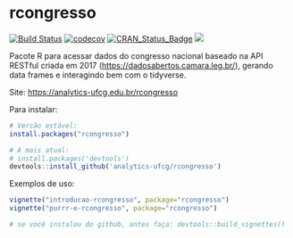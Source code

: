 # rcongresso

[![Build Status](https://travis-ci.org/analytics-ufcg/rcongresso.svg?branch=master)](https://travis-ci.org/analytics-ufcg/rcongresso)
[![codecov](https://codecov.io/gh/analytics-ufcg/rcongresso/branch/master/graph/badge.svg)](https://codecov.io/gh/analytics-ufcg/rcongresso)
[![CRAN\_Status\_Badge](http://www.r-pkg.org/badges/version/rcongresso)](http://cran.r-project.org/package=rcongresso)
![](https://cranlogs.r-pkg.org/badges/grand-total/rcongresso)

Pacote R para acessar dados do congresso nacional baseado na API RESTful criada em 2017 (https://dadosabertos.camara.leg.br/), gerando data frames e interagindo bem com o tidyverse.

Site: https://analytics-ufcg.edu.br/rcongresso 

Para instalar:

```R
# Versão estável: 
install.packages("rcongresso")

# A mais atual: 
# install.packages('devtools')
devtools::install_github('analytics-ufcg/rcongresso')
```

Exemplos de uso:

```R
vignette("introducao-rcongresso", package="rcongresso")
vignette("purrr-e-rcongresso", package="rcongresso")

# se você instalou do github, antes faça: devtools::build_vignettes()
```

